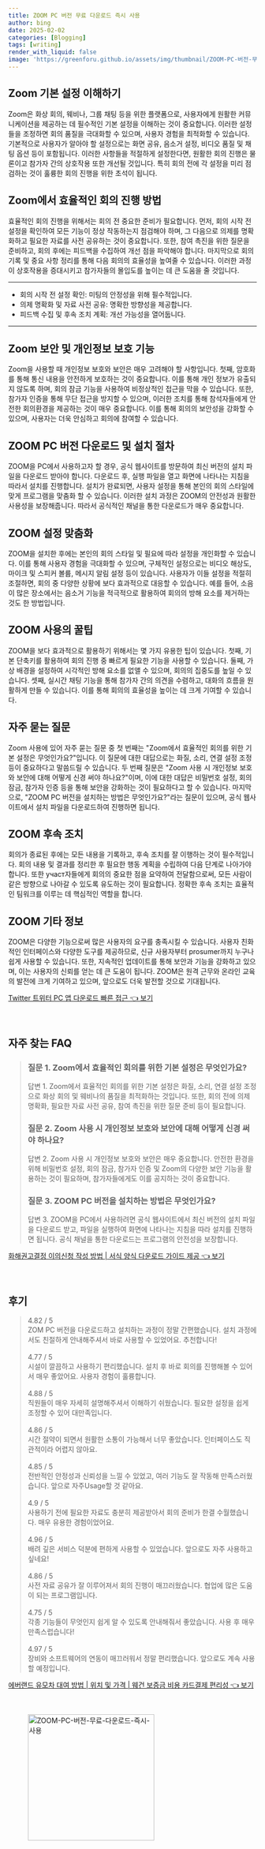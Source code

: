 ```yaml
---
title: ZOOM PC 버전 무료 다운로드 즉시 사용
author: bing
date: 2025-02-02
categories: [Blogging]
tags: [writing]
render_with_liquid: false
image: 'https://greenforu.github.io/assets/img/thumbnail/ZOOM-PC-버전-무료-다운로드-즉시-사용.webp'
---
```



<h2 id='Zoom_기본_설정_이해하기'>Zoom 기본 설정 이해하기</h2>

<p>Zoom은 화상 회의, 웨비나, 그룹 채팅 등을 위한 플랫폼으로, 사용자에게 원활한 커뮤니케이션을 제공하는 데 필수적인 기본 설정을 이해하는 것이 중요합니다. 이러한 설정들을 조정하면 회의 품질을 극대화할 수 있으며, 사용자 경험을 최적화할 수 있습니다. 기본적으로 사용자가 알아야 할 설정으로는 화면 공유, 음소거 설정, 비디오 품질 및 채팅 옵션 등이 포함됩니다. 이러한 사항들을 적절하게 설정한다면, 원활한 회의 진행은 물론이고 참가자 간의 상호작용 또한 개선될 것입니다. 특히 회의 전에 각 설정을 미리 점검하는 것이 훌륭한 회의 진행을 위한 초석이 됩니다.</p>

<h2 id='효율적_회의_진행_방법'>Zoom에서 효율적인 회의 진행 방법</h2>

<p>효율적인 회의 진행을 위해서는 회의 전 중요한 준비가 필요합니다. 먼저, 회의 시작 전 설정을 확인하여 모든 기능이 정상 작동하는지 점검해야 하며, 그 다음으로 의제를 명확화하고 필요한 자료를 사전 공유하는 것이 중요합니다. 또한, 참여 촉진을 위한 질문을 준비하고, 회의 후에는 피드백을 수집하여 개선 점을 파악해야 합니다. 마지막으로 회의 기록 및 중요 사항 정리를 통해 다음 회의의 효율성을 높여줄 수 있습니다. 이러한 과정이 상호작용을 증대시키고 참가자들의 몰입도를 높이는 데 큰 도움을 줄 것입니다.</p>

<hr />

<ul>
    <li>회의 시작 전 설정 확인: 미팅의 안정성을 위해 필수적입니다.</li>
    <li>의제 명확화 및 자료 사전 공유: 명확한 방향성을 제공합니다.</li>
    <li>피드백 수집 및 후속 조치 계획: 개선 가능성을 열어둡니다.</li>
</ul>

<hr />

<h2 id='Zoom_보안_및_개인정보_보호'>Zoom 보안 및 개인정보 보호 기능</h2>

<p>Zoom을 사용할 때 개인정보 보호와 보안은 매우 고려해야 할 사항입니다. 첫째, 암호화를 통해 통신 내용을 안전하게 보호하는 것이 중요합니다. 이를 통해 개인 정보가 유출되지 않도록 하며, 회의 잠금 기능을 사용하여 비정상적인 접근을 막을 수 있습니다. 또한, 참가자 인증을 통해 무단 접근을 방지할 수 있으며, 이러한 조치를 통해 참석자들에게 안전한 회의환경을 제공하는 것이 매우 중요합니다. 이를 통해 회의의 보안성을 강화할 수 있으며, 사용자는 더욱 안심하고 회의에 참여할 수 있습니다.</p>

<h2 id='ZOOM_PC_버전_다운로드_및_설치'>ZOOM PC 버전 다운로드 및 설치 절차</h2>

<p>ZOOM을 PC에서 사용하고자 할 경우, 공식 웹사이트를 방문하여 최신 버전의 설치 파일을 다운로드 받아야 합니다. 다운로드 후, 실행 파일을 열고 화면에 나타나는 지침을 따라서 설치를 진행합니다. 설치가 완료되면, 사용자 설정을 통해 본인의 회의 스타일에 맞게 프로그램을 맞춤화 할 수 있습니다. 이러한 설치 과정은 ZOOM의 안전성과 원활한 사용성을 보장해줍니다. 따라서 공식적인 채널을 통한 다운로드가 매우 중요합니다.</p>

<h2 id='ZOOM_설정_맞춤화'>ZOOM 설정 맞춤화</h2>

<p>ZOOM을 설치한 후에는 본인의 회의 스타일 및 필요에 따라 설정을 개인화할 수 있습니다. 이를 통해 사용자 경험을 극대화할 수 있으며, 구체적인 설정으로는 비디오 해상도, 마이크 및 스피커 볼륨, 메시지 알림 설정 등이 있습니다. 사용자가 이들 설정을 적절히 조절하면, 회의 중 다양한 상황에 보다 효과적으로 대응할 수 있습니다. 예를 들어, 소음이 많은 장소에서는 음소거 기능을 적극적으로 활용하여 회의의 방해 요소를 제거하는 것도 한 방법입니다.</p>

<h2 id='ZOOM_사용의_꿀팁'>ZOOM 사용의 꿀팁</h2>

<p>ZOOM을 보다 효과적으로 활용하기 위해서는 몇 가지 유용한 팁이 있습니다. 첫째, 기본 단축키를 활용하여 회의 진행 중 빠르게 필요한 기능을 사용할 수 있습니다. 둘째, 가상 배경을 설정하여 시각적인 방해 요소를 없앨 수 있으며, 회의의 집중도를 높일 수 있습니다. 셋째, 실시간 채팅 기능을 통해 참가자 간의 의견을 수렴하고, 대화의 흐름을 원활하게 만들 수 있습니다. 이를 통해 회의의 효율성을 높이는 데 크게 기여할 수 있습니다.</p>

<h2 id='자주_묻는_질문'>자주 묻는 질문</h2>

<p>Zoom 사용에 있어 자주 묻는 질문 중 첫 번째는 "Zoom에서 효율적인 회의를 위한 기본 설정은 무엇인가요?"입니다. 이 질문에 대한 대답으로는 화질, 소리, 연결 설정 조정 등이 중요하다고 말씀드릴 수 있습니다. 두 번째 질문은 "Zoom 사용 시 개인정보 보호와 보안에 대해 어떻게 신경 써야 하나요?"이며, 이에 대한 대답은 비밀번호 설정, 회의 잠금, 참가자 인증 등을 통해 보안을 강화하는 것이 필요하다고 할 수 있습니다. 마지막으로, "ZOOM PC 버전을 설치하는 방법은 무엇인가요?"라는 질문이 있으며, 공식 웹사이트에서 설치 파일을 다운로드하여 진행하면 됩니다.</p>

<h2 id='ZOOM_후속_조치'>ZOOM 후속 조치</h2>

<p>회의가 종료된 후에는 모든 내용을 기록하고, 후속 조치를 잘 이행하는 것이 필수적입니다. 회의 내용 및 결과를 정리한 후 필요한 행동 계획을 수립하여 다음 단계로 나아가야 합니다. 또한 участ자들에게 회의의 중요한 점을 요약하여 전달함으로써, 모든 사람이 같은 방향으로 나아갈 수 있도록 유도하는 것이 필요합니다. 정확한 후속 조치는 효율적인 팀워크를 이루는 데 핵심적인 역할을 합니다.</p>

<h2 id='ZOOM_기타_정보'>ZOOM 기타 정보</h2>

<p>ZOOM은 다양한 기능으로써 많은 사용자의 요구를 충족시킬 수 있습니다. 사용자 친화적인 인터페이스와 다양한 도구를 제공하므로, 신규 사용자부터 prosumer까지 누구나 쉽게 사용할 수 있습니다. 또한, 지속적인 업데이트를 통해 보안과 기능을 강화하고 있으며, 이는 사용자의 신뢰를 얻는 데 큰 도움이 됩니다. ZOOM은 원격 근무와 온라인 교육의 발전에 크게 기여하고 있으며, 앞으로도 더욱 발전할 것으로 기대됩니다.</p>


<p><a class="click-button" title="Twitter 트위터 PC 앱 다운로드 빠른 접근" href="https://greenforu.github.io/posts/Twitter-%ED%8A%B8%EC%9C%84%ED%84%B0-PC-%EC%95%B1-%EB%8B%A4%EC%9A%B4%EB%A1%9C%EB%93%9C-%EB%B9%A0%EB%A5%B8-%EC%A0%91%EA%B7%BC/" rel="dofollow">Twitter 트위터 PC 앱 다운로드 빠른 접근 👈 보기</a></p><br>
<h2 id='자주_찾는_FAQ'>자주 찾는 FAQ</h2>
<div itemscope="" itemtype="https://schema.org/FAQPage"> 
<blockquote> 
<div itemscope="" itemprop="mainEntity" itemtype="https://schema.org/Question"> 
<h3 itemprop="name">질문 1. Zoom에서 효율적인 회의를 위한 기본 설정은 무엇인가요?</h3> 
<div itemscope="" itemprop="acceptedAnswer" itemtype="https://schema.org/Answer"> 
<span itemprop="text"> 
<p>답변 1. Zoom에서 효율적인 회의를 위한 기본 설정은 화질, 소리, 연결 설정 조정으로 화상 회의 및 웨비나의 품질을 최적화하는 것입니다. 또한, 회의 전에 의제 명확화, 필요한 자료 사전 공유, 참여 촉진을 위한 질문 준비 등이 필요합니다.</p> 
</span> 
</div> 
</div> 

<div itemscope="" itemprop="mainEntity" itemtype="https://schema.org/Question"> 
<h3 itemprop="name">질문 2. Zoom 사용 시 개인정보 보호와 보안에 대해 어떻게 신경 써야 하나요?</h3> 
<div itemscope="" itemprop="acceptedAnswer" itemtype="https://schema.org/Answer"> 
<span itemprop="text"> 
<p>답변 2. Zoom 사용 시 개인정보 보호와 보안은 매우 중요합니다. 안전한 환경을 위해 비밀번호 설정, 회의 잠금, 참가자 인증 및 Zoom의 다양한 보안 기능을 활용하는 것이 필요하며, 참가자들에게도 이를 공지하는 것이 중요합니다.</p> 
</span> 
</div> 
</div> 

<div itemscope="" itemprop="mainEntity" itemtype="https://schema.org/Question"> 
<h3 itemprop="name">질문 3. ZOOM PC 버전을 설치하는 방법은 무엇인가요?</h3> 
<div itemscope="" itemprop="acceptedAnswer" itemtype="https://schema.org/Answer"> 
<span itemprop="text"> 
<p>답변 3. ZOOM을 PC에서 사용하려면 공식 웹사이트에서 최신 버전의 설치 파일을 다운로드 받고, 파일을 실행하여 화면에 나타나는 지침을 따라 설치를 진행하면 됩니다. 공식 채널을 통한 다운로드는 프로그램의 안전성을 보장합니다.</p> 
</span> 
</div> 
</div> 

</blockquote> 
</div>
<p><a class="click-button" title="화해권고결정 이의신청 작성 방법 | 서식 양식 다운로드 가이드 제공" href="https://greenforu.github.io/posts/%ED%99%94%ED%95%B4%EA%B6%8C%EA%B3%A0%EA%B2%B0%EC%A0%95-%EC%9D%B4%EC%9D%98%EC%8B%A0%EC%B2%AD-%EC%9E%91%EC%84%B1-%EB%B0%A9%EB%B2%95-%EC%84%9C%EC%8B%9D-%EC%96%91%EC%8B%9D-%EB%8B%A4%EC%9A%B4%EB%A1%9C%EB%93%9C-%EA%B0%80%EC%9D%B4%EB%93%9C-%EC%A0%9C%EA%B3%B5/" rel="dofollow">화해권고결정 이의신청 작성 방법 | 서식 양식 다운로드 가이드 제공 👈 보기</a></p><br>
<h2 id='후기'>후기</h2>
<div itemscope itemtype="https://schema.org/Product">
  <blockquote>
  <div itemprop="review" itemscope itemtype="https://schema.org/Review">
      <div itemprop="reviewRating" itemscope itemtype="https://schema.org/Rating"> <span itemprop="ratingValue">4.82</span> / <span itemprop="bestRating">5</span> </div>
      <span itemprop="reviewBody">ZOM PC 버전을 다운로드하고 설치하는 과정이 정말 간편했습니다. 설치 과정에서도 친절하게 안내해주셔서 바로 사용할 수 있었어요. 추천합니다!</span>
  </div>
  <br>
  <div itemprop="review" itemscope itemtype="https://schema.org/Review">
      <div itemprop="reviewRating" itemscope itemtype="https://schema.org/Rating"> <span itemprop="ratingValue">4.77</span> / <span itemprop="bestRating">5</span> </div>
      <span itemprop="reviewBody">시설이 깔끔하고 사용하기 편리했습니다. 설치 후 바로 회의를 진행해볼 수 있어서 매우 좋았어요. 사용자 경험이 훌륭합니다.</span>
  </div>
  <br>
  <div itemprop="review" itemscope itemtype="https://schema.org/Review">
      <div itemprop="reviewRating" itemscope itemtype="https://schema.org/Rating"> <span itemprop="ratingValue">4.88</span> / <span itemprop="bestRating">5</span> </div>
      <span itemprop="reviewBody">직원들이 매우 자세히 설명해주셔서 이해하기 쉬웠습니다. 필요한 설정을 쉽게 조정할 수 있어 대만족입니다.</span>
  </div>
  <br>
  <div itemprop="review" itemscope itemtype="https://schema.org/Review">
      <div itemprop="reviewRating" itemscope itemtype="https://schema.org/Rating"> <span itemprop="ratingValue">4.86</span> / <span itemprop="bestRating">5</span> </div>
      <span itemprop="reviewBody">시간 절약이 되면서 원활한 소통이 가능해서 너무 좋았습니다. 인터페이스도 직관적이라 어렵지 않아요.</span>
  </div>
  <br>
  <div itemprop="review" itemscope itemtype="https://schema.org/Review">
      <div itemprop="reviewRating" itemscope itemtype="https://schema.org/Rating"> <span itemprop="ratingValue">4.85</span> / <span itemprop="bestRating">5</span> </div>
      <span itemprop="reviewBody">전반적인 안정성과 신뢰성을 느낄 수 있었고, 여러 기능도 잘 작동해 만족스러웠습니다. 앞으로 자주Usage할 것 같아요.</span>
  </div>
  <br>
  <div itemprop="review" itemscope itemtype="https://schema.org/Review">
      <div itemprop="reviewRating" itemscope itemtype="https://schema.org/Rating"> <span itemprop="ratingValue">4.9</span> / <span itemprop="bestRating">5</span> </div>
      <span itemprop="reviewBody">사용하기 전에 필요한 자료도 충분히 제공받아서 회의 준비가 한결 수월했습니다. 매우 유용한 경험이었어요.</span>
  </div>
  <br>
  <div itemprop="review" itemscope itemtype="https://schema.org/Review">
      <div itemprop="reviewRating" itemscope itemtype="https://schema.org/Rating"> <span itemprop="ratingValue">4.96</span> / <span itemprop="bestRating">5</span> </div>
      <span itemprop="reviewBody">배려 깊은 서비스 덕분에 편하게 사용할 수 있었습니다. 앞으로도 자주 사용하고 싶네요!</span>
  </div>
  <br>
  <div itemprop="review" itemscope itemtype="https://schema.org/Review">
      <div itemprop="reviewRating" itemscope itemtype="https://schema.org/Rating"> <span itemprop="ratingValue">4.86</span> / <span itemprop="bestRating">5</span> </div>
      <span itemprop="reviewBody">사전 자료 공유가 잘 이루어져서 회의 진행이 매끄러웠습니다. 협업에 많은 도움이 되는 프로그램입니다.</span>
  </div>
  <br>
  <div itemprop="review" itemscope itemtype="https://schema.org/Review">
      <div itemprop="reviewRating" itemscope itemtype="https://schema.org/Rating"> <span itemprop="ratingValue">4.75</span> / <span itemprop="bestRating">5</span> </div>
      <span itemprop="reviewBody">각종 기능들이 무엇인지 쉽게 알 수 있도록 안내해줘서 좋았습니다. 사용 후 매우 만족스럽습니다!</span>
  </div>
  <br>
  <div itemprop="review" itemscope itemtype="https://schema.org/Review">
      <div itemprop="reviewRating" itemscope itemtype="https://schema.org/Rating"> <span itemprop="ratingValue">4.97</span> / <span itemprop="bestRating">5</span> </div>
      <span itemprop="reviewBody">장비와 소프트웨어의 연동이 매끄러워서 정말 편리했습니다. 앞으로도 계속 사용할 예정입니다.</span>
  </div>
  </blockquote>
</div>
<p><a class="click-button" title="에버랜드 유모차 대여 방법 | 위치 및 가격 | 웨건 보증금 비용 카드결제 편리성" href="https://greenforu.github.io/posts/%EC%97%90%EB%B2%84%EB%9E%9C%EB%93%9C-%EC%9C%A0%EB%AA%A8%EC%B0%A8-%EB%8C%80%EC%97%AC-%EB%B0%A9%EB%B2%95-%EC%9C%84%EC%B9%98-%EB%B0%8F-%EA%B0%80%EA%B2%A9-%EC%9B%A8%EA%B1%B4-%EB%B3%B4%EC%A6%9D%EA%B8%88-%EB%B9%84%EC%9A%A9-%EC%B9%B4%EB%93%9C%EA%B2%B0%EC%A0%9C-%ED%8E%B8%EB%A6%AC%EC%84%B1/" rel="dofollow">에버랜드 유모차 대여 방법 | 위치 및 가격 | 웨건 보증금 비용 카드결제 편리성 👈 보기</a></p><br>
<figure class="image"><img src="https://greenforu.github.io/assets/img/thumbnail/ZOOM-PC-버전-무료-다운로드-즉시-사용.webp" alt="ZOOM-PC-버전-무료-다운로드-즉시-사용" width="256" height="256"></figure>